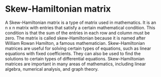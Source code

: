 # Skew-Hamiltonian matrix

A Skew-Hamiltonian matrix is a type of matrix used in mathematics. It is an n x n matrix with entries that satisfy a certain mathematical condition. This condition is that the sum of the entries in each row and column must be zero. The matrix is called skew-Hamiltonian because it is named after William Rowan Hamilton, a famous mathematician. Skew-Hamiltonian matrices are useful for solving certain types of equations, such as linear equations with fixed coefficients. They can also be used to find the solutions to certain types of differential equations. Skew-Hamiltonian matrices are important in many areas of mathematics, including linear algebra, numerical analysis, and graph theory.
